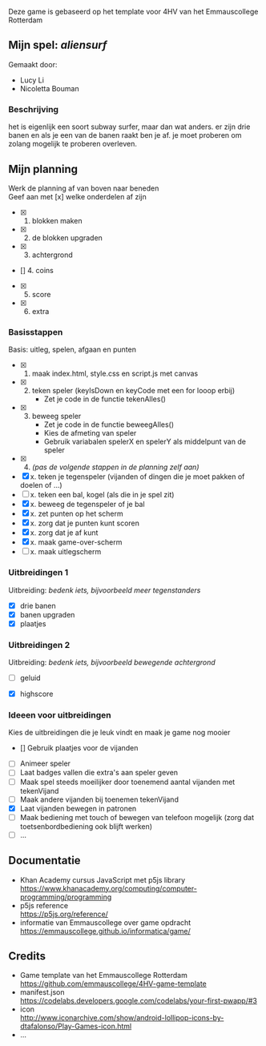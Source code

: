 Deze game is gebaseerd op het template voor 4HV van het Emmauscollege Rotterdam

## Mijn spel: *aliensurf*
Gemaakt door:
- Lucy Li
- Nicoletta Bouman

### Beschrijving
het is eigenlijk een soort subway surfer, maar dan wat anders. er zijn drie banen en als je een van de banen raakt ben je af. je moet proberen om zolang mogelijk te proberen overleven.

## Mijn planning
Werk de planning af van boven naar beneden<br>
Geef aan met [x] welke onderdelen af zijn
- [x] 1. blokken maken
- [x] 2. de blokken upgraden
- [x] 3. achtergrond
- [] 4. coins
- [x] 5. score
- [x] 6. extra 

### Basisstappen
Basis: uitleg, spelen, afgaan en punten
- [x] 1. maak index.html, style.css en script.js met canvas
- [x] 2. teken speler (keyIsDown en keyCode met een for looop erbij)
        - Zet je code in de functie tekenAlles()
- [x] 3. beweeg speler
        - Zet je code in de functie beweegAlles()
        - Kies de afmeting van speler
        - Gebruik variabalen spelerX en spelerY als middelpunt van de speler
- [x] 4. *(pas de volgende stappen in de planning zelf aan)*
- [x] x. teken je tegenspeler (vijanden of dingen die je moet pakken of doelen of ...)
- [ ] x. teken een bal, kogel (als die in je spel zit)
- [x] x. beweeg de tegenspeler of je bal
- [x] x. zet punten op het scherm 
- [x] x. zorg dat je punten kunt scoren
- [x] x. zorg dat je af kunt
- [x] x. maak game-over-scherm
- [ ] x. maak uitlegscherm

### Uitbreidingen 1
Uitbreiding: *bedenk iets, bijvoorbeeld meer tegenstanders*
- [x] drie banen
- [x] banen upgraden
- [x] plaatjes

### Uitbreidingen 2
Uitbreiding: *bedenk iets, bijvoorbeeld bewegende achtergrond*
- [ ] geluid
- [x] highscore


### Ideeen voor uitbreidingen
Kies de uitbreidingen die je leuk vindt en maak je game nog mooier
- [] Gebruik plaatjes voor de vijanden
- [ ] Animeer speler
- [ ] Laat badges vallen die extra's aan speler geven
- [ ] Maak spel steeds moeilijker door toenemend aantal vijanden met tekenVijand
- [ ] Maak andere vijanden bij toenemen tekenVijand
- [x] Laat vijanden bewegen in patronen
- [ ] Maak bediening met touch of bewegen van telefoon mogelijk (zorg dat toetsenbordbediening ook blijft werken)
- [ ] ...

## Documentatie
- Khan Academy cursus JavaScript met p5js library <br>
https://www.khanacademy.org/computing/computer-programming/programming
- p5js reference <br>
https://p5js.org/reference/
- informatie van Emmauscollege over game opdracht <br>
https://emmauscollege.github.io/informatica/game/

## Credits
- Game template van het Emmauscollege Rotterdam <br>
        https://github.com/emmauscollege/4HV-game-template
- manifest.json <br>
        https://codelabs.developers.google.com/codelabs/your-first-pwapp/#3
- icon <br>
        http://www.iconarchive.com/show/android-lollipop-icons-by-dtafalonso/Play-Games-icon.html
- ...
